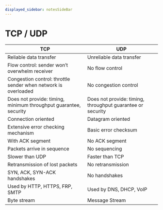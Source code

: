 ```yaml
---
displayed_sidebar: notesSideBar
---
```


# TCP / UDP

|    TCP   |    UDP   |
| -------- | -------- |
| Reliable data transfer | Unreliable data transfer |
| Flow control: sender won’t overwhelm receiver | No flow control |
| Congestion control: throttle sender when network is overloaded | No congestion control |
| Does not provide: timing, minimum throughput guarantee, security | Does not provide: timing, throughput guarantee or security |
| Connection oriented | Datagram oriented |
| Extensive error checking mechanism | Basic error checksum |
| With ACK segment | No ACK segment |
| Packets arrive in sequence | No sequencing |
| Slower than UDP | Faster than TCP |
| Retransmission of lost packets | No retransmission |
| SYN, ACK, SYN-ACK handshakes | No handshakes |
| Used by HTTP, HTTPS, FRP, SMTP | Used by DNS, DHCP, VoIP |
| Byte stream | Message Stream | 